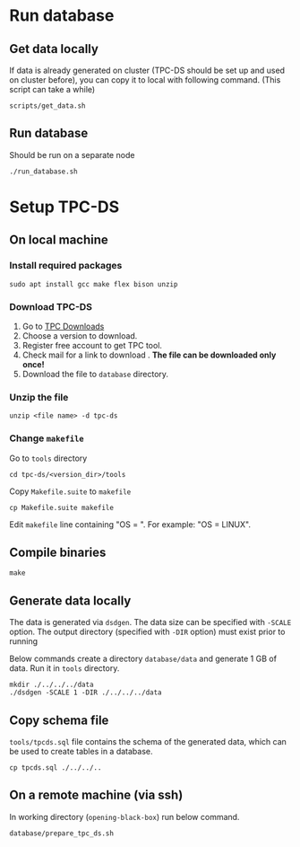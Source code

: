 # Run database

## Get data locally

If data is already generated on cluster (TPC-DS should be set up and used on cluster before), you can copy it to local
with following command. (This script can take a while)

```
scripts/get_data.sh
```

## Run database

Should be run on a separate node

```
./run_database.sh
```

# Setup TPC-DS

## On local machine

### Install required packages

```
sudo apt install gcc make flex bison unzip
```

### Download TPC-DS

1. Go to [TPC Downloads](http://tpc.org/tpc_documents_current_versions/current_specifications5.asp)
2. Choose a version to download.
3. Register free account to get TPC tool.
4. Check mail for a link to download .
   __The file can be downloaded only once!__
5. Download the file to `database` directory.

### Unzip the file

```
unzip <file name> -d tpc-ds
```

### Change `makefile`

Go to `tools` directory

```
cd tpc-ds/<version_dir>/tools
```

Copy `Makefile.suite` to `makefile`

```
cp Makefile.suite makefile
```

Edit `makefile` line containing "OS = ". For example: "OS = LINUX".

## Compile binaries

```
make
```

## Generate data locally

The data is generated via `dsdgen`. The data size can be specified with `-SCALE` option. The output directory (specified
with `-DIR` option) must exist prior to running

Below commands create a directory `database/data` and generate 1 GB of data. Run it in `tools` directory.

```
mkdir ./../../../data
./dsdgen -SCALE 1 -DIR ./../../../data
```

## Copy schema file

`tools/tpcds.sql` file contains the schema of the generated data, which can be used to create tables in a database.

```
cp tpcds.sql ./../../..
```

## On a remote machine (via ssh)

In working directory (`opening-black-box`) run below command.

```bash
database/prepare_tpc_ds.sh
```